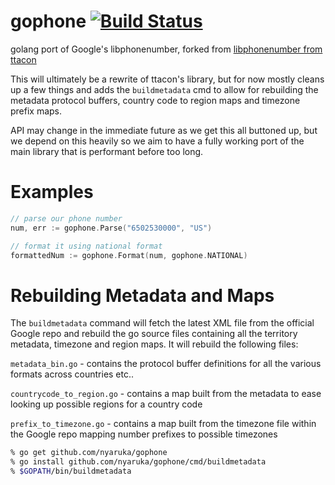 gophone  [![Build Status](https://travis-ci.org/nyaruka/gophone.svg?branch=master)](https://travis-ci.org/nyaruka/gophone)
==============

golang port of Google's libphonenumber, forked from [libphonenumber from ttacon](https://github.com/ttacon/libphonenumber)

This will ultimately be a rewrite of ttacon's library, but for now mostly cleans up a few things and adds the `buildmetadata` cmd to 
allow for rebuilding the metadata protocol buffers, country code to region maps and timezone prefix maps.

API may change in the immediate future as we get this all buttoned up, but we depend on this heavily so we aim to have a fully
working port of the main library that is performant before too long.

Examples
========

```go
// parse our phone number
num, err := gophone.Parse("6502530000", "US")

// format it using national format
formattedNum := gophone.Format(num, gophone.NATIONAL)
```

Rebuilding Metadata and Maps
===============================

The `buildmetadata` command will fetch the latest XML file from the official Google repo and rebuild the go source files containing all
the territory metadata, timezone and region maps. It will rebuild the following files:

`metadata_bin.go` - contains the protocol buffer definitions for all the various formats across countries etc..

`countrycode_to_region.go` - contains a map built from the metadata to ease looking up possible regions for a country code

`prefix_to_timezone.go` - contains a map built from the timezone file within the Google repo mapping number prefixes to possible timezones

```bash
% go get github.com/nyaruka/gophone
% go install github.com/nyaruka/gophone/cmd/buildmetadata
% $GOPATH/bin/buildmetadata
```
